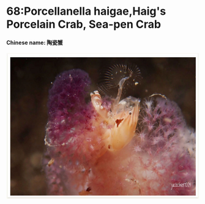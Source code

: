 # 68:Porcellanella haigae,Haig's Porcelain Crab, Sea-pen Crab

#### Chinese name: 陶瓷蟹

![](../../.gitbook/assets/porcellanella-haigae.jpg)

